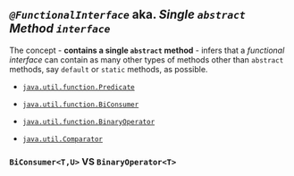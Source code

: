 ## *`@FunctionalInterface`* aka. *Single `abstract` Method `interface`*
The concept - **contains a single `abstract` method** - infers that a *functional interface* can contain as many other types of methods other than `abstract` methods, say `default` or `static` methods, as possible.
* [`java.util.function.Predicate`](https://docs.oracle.com/javase/8/docs/api/java/util/function/Predicate.html)
* [`java.util.function.BiConsumer`](https://docs.oracle.com/javase/8/docs/api/java/util/function/BiConsumer.html)
* [`java.util.function.BinaryOperator`](https://docs.oracle.com/javase/8/docs/api/java/util/function/BiOperator.html)

* [`java.util.Comparator`](https://docs.oracle.com/javase/8/docs/api/java/util/Comparator.html)

### `BiConsumer<T,U>` VS `BinaryOperator<T>`
 


